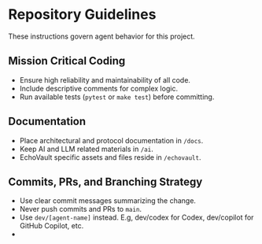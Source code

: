 # Repository Guidelines

These instructions govern agent behavior for this project.

## Mission Critical Coding
- Ensure high reliability and maintainability of all code.
- Include descriptive comments for complex logic.
- Run available tests (`pytest` or `make test`) before committing.

## Documentation
- Place architectural and protocol documentation in `/docs`.
- Keep AI and LLM related materials in `/ai`.
- EchoVault specific assets and files reside in `/echovault`.

## Commits, PRs, and Branching Strategy
- Use clear commit messages summarizing the change.
- Never push commits and PRs to ``main``.
- Use ``dev/[agent-name]`` instead. E.g, dev/codex for Codex, dev/copilot for GitHub Copilot, etc.
- 
